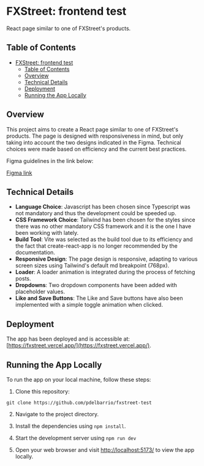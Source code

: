 # FXStreet: frontend test

React page similar to one of FXStreet's products.

## Table of Contents

- [FXStreet: frontend test](#fxstreet-frontend-test)
  - [Table of Contents](#table-of-contents)
  - [Overview](#overview)
  - [Technical Details](#technical-details)
  - [Deployment](#deployment)
  - [Running the App Locally](#running-the-app-locally)

## Overview

This project aims to create a React page similar to one of FXStreet's products. The page is designed with responsiveness in mind, but only taking into account the two designs indicated in the Figma. Technical choices were made based on efficiency and the current best practices.

Figma guidelines in the link below:

[Figma link](https://www.figma.com/file/QLxHAbp9dmKJSd5eN4ogHY/Frontend-test-2022?type=design&node-id=0-1&mode=design&t=bLD2L7CGF8EiX9Kc-0)


## Technical Details

- **Language Choice**: Javascript has been chosen since Typescript was not mandatory and thus the development could be speeded up.
- **CSS Framework Choice**: Tailwind has been chosen for the styles since there was no other mandatory CSS framework and it is the one I have been working with lately.
- **Build Tool**: Vite was selected as the build tool due to its efficiency and the fact that create-react-app is no longer recommended by the documentation.
- **Responsive Design**: The page design is responsive, adapting to various screen sizes using Tailwind's default md breakpoint (768px). 
- **Loader**: A loader animation is integrated during the process of fetching posts.
- **Dropdowns**: Two dropdown components have been added with placeholder values.
- **Like and Save Buttons**: The Like and Save buttons have also been implemented with a simple toggle animation when clicked.

## Deployment

The app has been deployed and is accessible at: [https://fxstreet.vercel.app/](https://fxstreet.vercel.app/). 


## Running the App Locally

To run the app on your local machine, follow these steps:

1. Clone this repository:

`git clone https://github.com/pdelbarrio/fxstreet-test`

2. Navigate to the project directory.

3. Install the dependencies using `npm install`.

4. Start the development server using `npm run dev`
   
5. Open your web browser and visit [http://localhost:5173/](http://localhost:5173/) to view the app locally.


